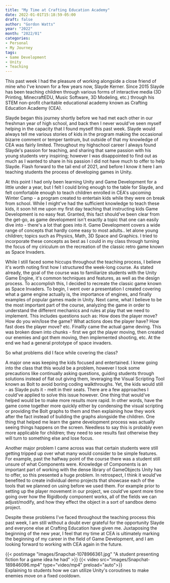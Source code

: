 ```yaml
---
title: "My Time at Crafting Education Academy"
date: 2022-01-01T15:18:59-05:00
draft: false
author: "Gordon Watts"
year: "2022"
month: "2022/01"
categories:
- Personal
- My Journey
tags:
- Game Development
- Unity
- Teaching
---
```


This past week I had the pleasure of working alongside a close friend of mine who I've known for a few years now, Slayde Kerner. Since 2015 Slayde has been teaching children through various forms of interactive media (3D Printing, MinecraftEDU, Music Software, 3D Modeling, etc.) through his STEM non-profit charitable educational academy known as Crafting Education Academy (CEA).

<!--more-->

Slayde began this journey shortly before we had met each other in our freshman year of high school, and back then I never would've seen myself helping in the capacity that I found myself this past week. Slayde would always tell me various stories of kids in the program making the occasional bizarre comment or temper tantrum, but outside of that my knowledge of CEA was fairly limited. Throughout my highschool career I always found Slayde's passion for teaching, and sharing that same passion with his young students very inspiring; however I was disappointed to find out as much as I wanted to share in his passion I did not have much to offer to help Slayde. Flash forward to the tail end of 2021, and before I know it here I am teaching students the process of developing games in Unity.

At this point I had only been learning Unity and Game Development for a little under a year, but I felt I could bring enough to the table for Slayde, and felt comfortable enough to teach children enrolled in CEA's upcoming Winter Camp - a program created to entertain kids while they were on break from school. While I might've had the sufficient knowledge to teach these kids, it soon hit me upon my first day teaching that instructing kids Game Development is no easy feat. Granted, this fact should've been clear from the get-go, as game development isn't exactly a topic that one can easily dive into - there's a lot that goes into it. Game Development covers a wide range of concepts that hardly come easy to most adults.. let alone young children; topics such as Physics, Math, 3D Space and Graphics. I tried to incorporate these concepts as best as I could in my class through turning the focus of my ciriculum on the recreation of the classic retro game known as Space Invaders.

While I still faced some hiccups throughout the teaching process, I believe it's worth noting first how I structured the week-long course. As stated already, the goal of the course was to familiarize students with the Unity Game Engine, it's common techniques and features, as well as the design process. To accomplish this, I decided to recreate the classic game known as Space Invaders. To begin, I went over a presentation I created covering what a game engine actually is, the importance of engines, and finally examples of popular games made in Unity. Next came, what I believe to be the most important part of the course, analyzing the game in order to understand the different mechanics and rules at play that we need to implement. This includes questions such as: How does the player move? How do you win/lose the game? What actions does the player have? How fast does the player move? etc. Finallly came the actual game deving. This was broken down into chunks - first we got the player moving, then created our enemies and got them moving, then implemented shooting, etc. At the end we had a general prototype of space invaders.

So what problems did I face while covering the class? 

A major one was keeping the kids focused and entertained. I knew going into the class that this would be a problem, however I took some precautions like continually asking questions, guiding students through solutions instead of flat out giving them, leveraging the Visual Scripting Tool known as Bolt to avoid boring coding walkthroughs. Yet, the kids would still - as Slayde puts it - melt in their seats. There are a few approaches I could've applied to solve this issue however. One thing that would've helped would be to make more results more rapid. In other words, have the game come together more quickly either by condensing the visual scripting or providing the Bolt graphs to them and then explaining how they work after the fact instead of building the graphs alongside the children. One thing that helped me learn the game development process was actually seeing things happens on the screen. Needless to say this is probably even more applicable for children; they need to see results fast otherwise they will turn to something else and lose focus.

Another major problem I came across was that certain students were still getting tripped up over what many would consider to be simple features. For example, past the halfway point of the course there was a student still unsure of what Components were. Knowledge of Components is an important part of working with the dense library of GameObjects Unity has to offer, so this presented a huge problem. In retrospect, I think it would've benefited to create individual demo projects that showcase each of the tools that we planned on using before we used them. For example prior to setting up the player movement in our project, we could've spent more time going over how the Rigidbody component works, all of the fields we can adjust/modify, and how they effect the object in a sort of sandbox demo project.

Despite these problems I've faced throughout the teaching process this past week, I am still without a doubt ever grateful for the opportunity Slayde and everyone else at Crafting Education have given me. Juxtaposing the beginning of the new year, I feel that my time at CEA is ultimately marking the beginning of my career in the field of Game Development, and I am looking forward to working with CEA again in the future.

{{< postimage "images/Snapchat-1078966361.jpg" "A student presenting fiction for a game idea he had" >}}
{{< video src="images/Snapchat-189846096.mp4" type="video/mp4" preload="auto">}}
\
Explaining to students how we can utilize Unity's coroutines to make enemies move on a fixed cooldown.





